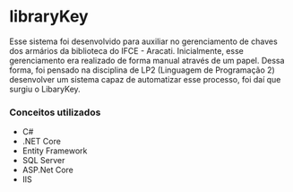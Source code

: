 # libraryKey
Esse sistema foi desenvolvido para auxiliar no gerenciamento de chaves dos armários da biblioteca do IFCE - Aracati.
Inicialmente, esse gerenciamento era realizado de forma manual através de um papel. Dessa forma, foi pensado na disciplina de LP2 (Linguagem de Programação 2) desenvolver um sistema capaz de automatizar esse processo, foi daí que surgiu o LibaryKey.

### Conceitos utilizados
* C#
* .NET Core
* Entity Framework
* SQL Server
* ASP.Net Core
* IIS